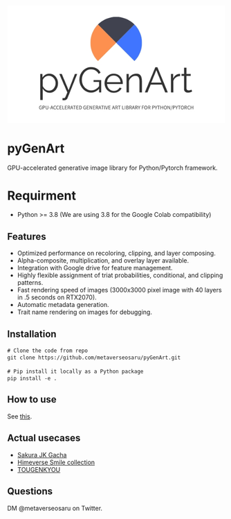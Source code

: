 ![](figures/logo.jpg)

# pyGenArt

GPU-accelerated generative image library for Python/Pytorch framework.

# Requirment
- Python >= 3.8 (We are using 3.8 for the Google Colab compatibility)

## Features
- Optimized performance on recoloring, clipping, and layer composing.
- Alpha-composite, multiplication, and overlay layer available. 
- Integration with Google drive for feature management.
- Highly flexible assignment of triat probabilities, conditional, and clipping patterns.
- Fast rendering speed of images (3000x3000 pixel image with 40 layers in .5 seconds on RTX2070).
- Automatic metadata generation.
- Trait name rendering on images for debugging.

## Installation
```
# Clone the code from repo
git clone https://github.com/metaverseosaru/pyGenArt.git

# Pip install it locally as a Python package
pip install -e .
```
## How to use
See [this](examples/minimal_example.ipynb).

## Actual usecases
- [Sakura JK Gacha](https://opensea.io/collection/sakura-jk-gacha)
- [Himeverse Smile collection](https://opensea.io/collection/himeverse-smile)
- [TOUGENKYOU](https://opensea.io/collection/tougenkyouofficial)

## Questions
DM @metaverseosaru on Twitter.

 

